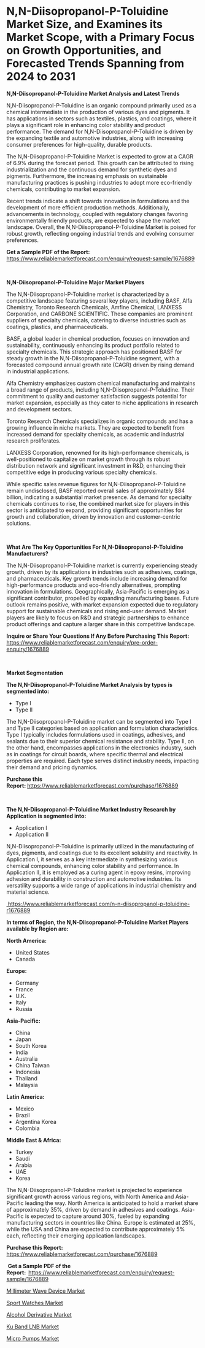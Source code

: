 <p><h1>N,N-Diisopropanol-P-Toluidine Market Size, and Examines its Market Scope, with a Primary Focus on Growth Opportunities, and Forecasted Trends Spanning from 2024 to 2031</h1></p><p><strong>N,N-Diisopropanol-P-Toluidine Market Analysis and Latest Trends</strong></p>
<p><p>N,N-Diisopropanol-P-Toluidine is an organic compound primarily used as a chemical intermediate in the production of various dyes and pigments. It has applications in sectors such as textiles, plastics, and coatings, where it plays a significant role in enhancing color stability and product performance. The demand for N,N-Diisopropanol-P-Toluidine is driven by the expanding textile and automotive industries, along with increasing consumer preferences for high-quality, durable products.</p><p>The N,N-Diisopropanol-P-Toluidine Market is expected to grow at a CAGR of 6.9% during the forecast period. This growth can be attributed to rising industrialization and the continuous demand for synthetic dyes and pigments. Furthermore, the increasing emphasis on sustainable manufacturing practices is pushing industries to adopt more eco-friendly chemicals, contributing to market expansion.</p><p>Recent trends indicate a shift towards innovation in formulations and the development of more efficient production methods. Additionally, advancements in technology, coupled with regulatory changes favoring environmentally friendly products, are expected to shape the market landscape. Overall, the N,N-Diisopropanol-P-Toluidine Market is poised for robust growth, reflecting ongoing industrial trends and evolving consumer preferences.</p></p>
<p><strong>Get a Sample PDF of the Report:&nbsp;</strong> <a href="https://www.reliablemarketforecast.com/enquiry/request-sample/1676889?utm_campaign=1110&utm_medium=2&utm_source=Github&utm_content=ia&utm_term=30092024&utm_id=nn-diisopropanol-p-toluidine">https://www.reliablemarketforecast.com/enquiry/request-sample/1676889</a></p>
<p>&nbsp;</p>
<p><strong>N,N-Diisopropanol-P-Toluidine Major Market Players</strong></p>
<p><p>The N,N-Diisopropanol-P-Toluidine market is characterized by a competitive landscape featuring several key players, including BASF, Alfa Chemistry, Toronto Research Chemicals, Amfine Chemical, LANXESS Corporation, and CARBONE SCIENTIFIC. These companies are prominent suppliers of specialty chemicals, catering to diverse industries such as coatings, plastics, and pharmaceuticals.</p><p>BASF, a global leader in chemical production, focuses on innovation and sustainability, continuously enhancing its product portfolio related to specialty chemicals. This strategic approach has positioned BASF for steady growth in the N,N-Diisopropanol-P-Toluidine segment, with a forecasted compound annual growth rate (CAGR) driven by rising demand in industrial applications.</p><p>Alfa Chemistry emphasizes custom chemical manufacturing and maintains a broad range of products, including N,N-Diisopropanol-P-Toluidine. Their commitment to quality and customer satisfaction suggests potential for market expansion, especially as they cater to niche applications in research and development sectors.</p><p>Toronto Research Chemicals specializes in organic compounds and has a growing influence in niche markets. They are expected to benefit from increased demand for specialty chemicals, as academic and industrial research proliferates.</p><p>LANXESS Corporation, renowned for its high-performance chemicals, is well-positioned to capitalize on market growth through its robust distribution network and significant investment in R&D, enhancing their competitive edge in producing various specialty chemicals.</p><p>While specific sales revenue figures for N,N-Diisopropanol-P-Toluidine remain undisclosed, BASF reported overall sales of approximately $84 billion, indicating a substantial market presence. As demand for specialty chemicals continues to rise, the combined market size for players in this sector is anticipated to expand, providing significant opportunities for growth and collaboration, driven by innovation and customer-centric solutions.</p></p>
<p>&nbsp;</p>
<p><strong>What Are The Key Opportunities For N,N-Diisopropanol-P-Toluidine Manufacturers?</strong></p>
<p><p>The N,N-Diisopropanol-P-Toluidine market is currently experiencing steady growth, driven by its applications in industries such as adhesives, coatings, and pharmaceuticals. Key growth trends include increasing demand for high-performance products and eco-friendly alternatives, prompting innovation in formulations. Geographically, Asia-Pacific is emerging as a significant contributor, propelled by expanding manufacturing bases. Future outlook remains positive, with market expansion expected due to regulatory support for sustainable chemicals and rising end-user demand. Market players are likely to focus on R&D and strategic partnerships to enhance product offerings and capture a larger share in this competitive landscape.</p></p>
<p><strong>Inquire or Share Your Questions If Any Before Purchasing This Report:</strong> <a href="https://www.reliablemarketforecast.com/enquiry/pre-order-enquiry/1676889?utm_campaign=1110&utm_medium=2&utm_source=Github&utm_content=ia&utm_term=30092024&utm_id=nn-diisopropanol-p-toluidine">https://www.reliablemarketforecast.com/enquiry/pre-order-enquiry/1676889</a></p>
<p>&nbsp;</p>
<p><strong>Market Segmentation</strong></p>
<p><strong>The N,N-Diisopropanol-P-Toluidine Market Analysis by types is segmented into:</strong></p>
<p><ul><li>Type I</li><li>Type II</li></ul></p>
<p><p>The N,N-Diisopropanol-P-Toluidine market can be segmented into Type I and Type II categories based on application and formulation characteristics. Type I typically includes formulations used in coatings, adhesives, and sealants due to their superior chemical resistance and stability. Type II, on the other hand, encompasses applications in the electronics industry, such as in coatings for circuit boards, where specific thermal and electrical properties are required. Each type serves distinct industry needs, impacting their demand and pricing dynamics.</p></p>
<p><strong>Purchase this Report:&nbsp;</strong><a href="https://www.reliablemarketforecast.com/purchase/1676889?utm_campaign=1110&utm_medium=2&utm_source=Github&utm_content=ia&utm_term=30092024&utm_id=nn-diisopropanol-p-toluidine">https://www.reliablemarketforecast.com/purchase/1676889</a></p>
<p>&nbsp;</p>
<p><strong>The N,N-Diisopropanol-P-Toluidine Market Industry Research by Application is segmented into:</strong></p>
<p><ul><li>Application I</li><li>Application II</li></ul></p>
<p><p>N,N-Diisopropanol-P-Toluidine is primarily utilized in the manufacturing of dyes, pigments, and coatings due to its excellent solubility and reactivity. In Application I, it serves as a key intermediate in synthesizing various chemical compounds, enhancing color stability and performance. In Application II, it is employed as a curing agent in epoxy resins, improving adhesion and durability in construction and automotive industries. Its versatility supports a wide range of applications in industrial chemistry and material science.</p></p>
<p><a href="https://www.reliablemarketforecast.com/n-n-diisopropanol-p-toluidine-r1676889?utm_campaign=1110&utm_medium=2&utm_source=Github&utm_content=ia&utm_term=30092024&utm_id=nn-diisopropanol-p-toluidine">&nbsp;https://www.reliablemarketforecast.com/n-n-diisopropanol-p-toluidine-r1676889</a></p>
<p><strong>In terms of Region, the N,N-Diisopropanol-P-Toluidine Market Players available by Region are:</strong></p>
<p>
    <p> <strong> North America: </strong>
        <ul>
            <li>United States</li>
            <li>Canada</li>
        </ul>
        </p> 
    <p> <strong> Europe: </strong>
        <ul>
            <li>Germany</li>
            <li>France</li>
            <li>U.K.</li>
            <li>Italy</li>
            <li>Russia</li>
        </ul>
        </p> 
    <p> <strong> Asia-Pacific: </strong>
        <ul>
            <li>China</li>
            <li>Japan</li>
            <li>South Korea</li>
            <li>India</li>
            <li>Australia</li>
            <li>China Taiwan</li>
            <li>Indonesia</li>
            <li>Thailand</li>
            <li>Malaysia</li>
        </ul>
        </p> 
    <p> <strong> Latin America: </strong>
        <ul>
            <li>Mexico</li>
            <li>Brazil</li>
            <li>Argentina Korea</li>
            <li>Colombia</li>
        </ul>
        </p> 
    <p> <strong> Middle East & Africa: </strong>
        <ul>
            <li>Turkey</li>
            <li>Saudi</li>
            <li>Arabia</li>
            <li>UAE</li>
            <li>Korea</li>
        </ul>
    </p>
    </p>
<p><p>The N,N-Diisopropanol-P-Toluidine market is projected to experience significant growth across various regions, with North America and Asia-Pacific leading the way. North America is anticipated to hold a market share of approximately 35%, driven by demand in adhesives and coatings. Asia-Pacific is expected to capture around 30%, fueled by expanding manufacturing sectors in countries like China. Europe is estimated at 25%, while the USA and China are expected to contribute approximately 5% each, reflecting their emerging application landscapes.</p></p>
<p><strong>Purchase this Report: </strong><a href="https://www.reliablemarketforecast.com/purchase/1676889?utm_campaign=1110&utm_medium=2&utm_source=Github&utm_content=ia&utm_term=30092024&utm_id=nn-diisopropanol-p-toluidine">https://www.reliablemarketforecast.com/purchase/1676889</a></p>
<p>&nbsp;<strong>Get a Sample PDF of the Report:&nbsp;&nbsp;</strong><a href="https://www.reliablemarketforecast.com/enquiry/request-sample/1676889?utm_campaign=1110&utm_medium=2&utm_source=Github&utm_content=ia&utm_term=30092024&utm_id=nn-diisopropanol-p-toluidine">https://www.reliablemarketforecast.com/enquiry/request-sample/1676889</a></p>
<p><strong></strong></p>
<p><p><a href="https://issuu.com/reportprime-2/docs/millimeter-wave-device-market-size-_8a2b9e8acfaaab?utm_campaign=1110&utm_medium=2&utm_source=Github&utm_content=ia&utm_term=30092024&utm_id=nn-diisopropanol-p-toluidine">Millimeter Wave Device Market</a></p><p><a href="https://www.linkedin.com/pulse/booming-sport-watches-market-sector-analysis-growth-projections-4uute?utm_campaign=1110&utm_medium=2&utm_source=Github&utm_content=ia&utm_term=30092024&utm_id=nn-diisopropanol-p-toluidine">Sport Watches Market</a></p><p><a href="https://github.com/benjigwozdzus/Market-Research-Report-List-1/blob/main/alcohol-derivative-market.md?utm_campaign=1110&utm_medium=2&utm_source=Github&utm_content=ia&utm_term=30092024&utm_id=nn-diisopropanol-p-toluidine">Alcohol Derivative Market</a></p><p><a href="https://issuu.com/reportprime-2/docs/ku-band-lnb-market-size-2030.pptx_d4ea8fda955f9c?utm_campaign=1110&utm_medium=2&utm_source=Github&utm_content=ia&utm_term=30092024&utm_id=nn-diisopropanol-p-toluidine">Ku Band LNB Market</a></p><p><a href="https://www.linkedin.com/pulse/how-regional-global-trends-shaping-micro-pumps-market-year-eompf?utm_campaign=1110&utm_medium=2&utm_source=Github&utm_content=ia&utm_term=30092024&utm_id=nn-diisopropanol-p-toluidine">Micro Pumps Market</a></p></p>